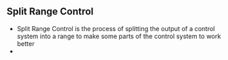 ## Split Range Control
- Split Range Control is the process of splitting the output of a control system into a range to make some parts of the control system to work better
- 